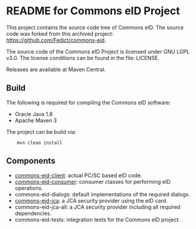 # README for Commons eID Project

This project contains the source code tree of Commons eID.
The source code was forked from this archived project: https://github.com/Fedict/commons-eid.

The source code of the Commons eID Project is licensed under GNU LGPL v3.0.
The license conditions can be found in the file: LICENSE.

Releases are available at Maven Central.

## Build

The following is required for compiling the Commons eID software:
* Oracle Java 1.8
* Apache Maven 3

The project can be build via:
```
	mvn clean install
```

## Components

* [commons-eid-client](docs/commons-eid-client.md): actual PC/SC based eID code.
* [commons-eid-consumer](docs/commons-eid-consumer.md): consumer classes for performing eID operations.
* commons-eid-dialogs: default implementations of the required dialogs.
* [commons-eid-jca](docs/commons-eid-jca.md): a JCA security provider using the eID card.
* commons-eid-jca-all: a JCA security provider including all required dependencies.
* commons-eid-tests: integration tests for the Commons eID project.
